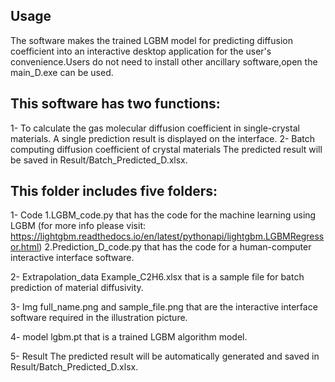 ## Usage
The software makes the trained LGBM model for predicting diffusion coefficient into an interactive desktop application 
for the user's convenience.Users do not need to install other ancillary software,open the main_D.exe can be used.

## This software has two functions: 
1- To calculate the gas molecular diffusion coefficient in single-crystal materials.
   A single prediction result is displayed on the interface.
2- Batch computing diffusion coefficient of crystal materials
   The predicted result will be saved in Result/Batch_Predicted_D.xlsx.

## This folder includes five folders:
1- Code
     1.LGBM_code.py that has the code for the machine learning using LGBM (for more info please visit: https://lightgbm.readthedocs.io/en/latest/pythonapi/lightgbm.LGBMRegressor.html)
     2.Prediction_D_code.py that has the code for a human-computer interactive interface software.

2- Extrapolation_data
     Example_C2H6.xlsx that is a sample file for batch prediction of material diffusivity.

3- Img 
     full_name.png and sample_file.png that are the interactive interface software required in the illustration picture. 
 
4- model
     lgbm.pt that is a trained LGBM algorithm model.

5- Result 
     The predicted result will be automatically generated and saved in Result/Batch_Predicted_D.xlsx.



